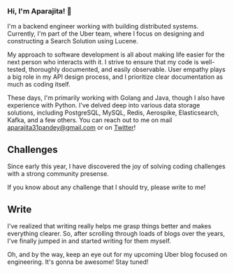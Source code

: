 ### Hi, I'm Aparajita! 👋

I'm a backend engineer working with building distributed systems. Currently, I'm part of the Uber team, where I focus on designing and constructing a Search Solution using Lucene.

My approach to software development is all about making life easier for the next person who interacts with it. I strive to ensure that my code is well-tested, thoroughly documented, and easily observable. User empathy plays a big role in my API design process, and I prioritize clear documentation as much as coding itself.

These days, I'm primarily working with Golang and Java, though I also have experience with Python. I've delved deep into various data storage solutions, including PostgreSQL, MySQL, Redis, Aerospike, Elasticsearch, Kafka, and a few others. You can reach out to me on mail <a href="mailto:contact@aparajita31pandey@gmail.com" target="_blank" rel="noreferrer">aparajita31pandey@gmail.com</a> or on [Twitter](https://twitter.com/Aparajta)! 
 
## Challenges 

Since early this year, I have discovered the joy of solving coding challenges with a strong community presense. 

If you know about any challenge that I should try, please write to me! 

## Write 

 I've realized that writing really helps me grasp things better and makes everything clearer. So, after scrolling through loads of blogs over the years, I've finally jumped in and started writing for them myself.

 Oh, and by the way, keep an eye out for my upcoming Uber blog focused on engineering. It's gonna be awesome! Stay tuned!




<!--
**aparajita31pandey/aparajita31pandey** is a ✨ _special_ ✨ repository because its `README.md` (this file) appears on your GitHub profile.

Here are some ideas to get you started:

- 🔭 I’m currently working on ...
- 🌱 I’m currently learning ...
- 👯 I’m looking to collaborate on ...
- 🤔 I’m looking for help with ...
- 💬 Ask me about ...
- 📫 How to reach me: ...
- 😄 Pronouns: ...
- ⚡ Fun fact: ...
-->
